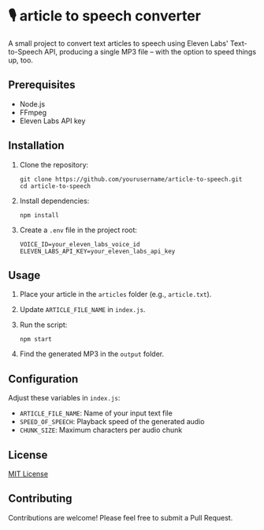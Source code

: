 # 🎙️ article to speech converter

A small project to convert text articles to speech using Eleven Labs' Text-to-Speech API, producing a single MP3 file – with the option to speed things up, too.

## Prerequisites

- Node.js
- FFmpeg
- Eleven Labs API key

## Installation

1. Clone the repository:

   ```
   git clone https://github.com/yourusername/article-to-speech.git
   cd article-to-speech
   ```

2. Install dependencies:

   ```
   npm install
   ```

3. Create a `.env` file in the project root:

   ```
   VOICE_ID=your_eleven_labs_voice_id
   ELEVEN_LABS_API_KEY=your_eleven_labs_api_key
   ```

## Usage

1. Place your article in the `articles` folder (e.g., `article.txt`).

2. Update `ARTICLE_FILE_NAME` in `index.js`.

3. Run the script:

   ```
   npm start
   ```

4. Find the generated MP3 in the `output` folder.

## Configuration

Adjust these variables in `index.js`:

- `ARTICLE_FILE_NAME`: Name of your input text file
- `SPEED_OF_SPEECH`: Playback speed of the generated audio
- `CHUNK_SIZE`: Maximum characters per audio chunk

## License

[MIT License](LICENSE)

## Contributing

Contributions are welcome! Please feel free to submit a Pull Request.
